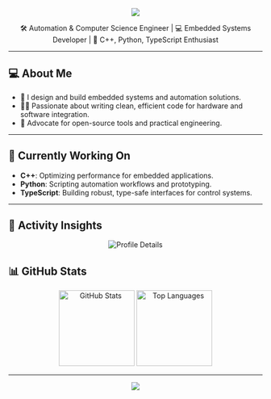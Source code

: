 
<p align="center">
  <img src="https://capsule-render.vercel.app/api?type=waving&color=gradient&height=150&section=header&text=R8bert&fontSize=40&fontColor=ffffff" />
</p>

<p align="center">
  🛠 Automation & Computer Science Engineer | 💻 Embedded Systems Developer | 🐍 C++, Python, TypeScript Enthusiast
</p>

---

## 💻 About Me

- 🔌 I design and build embedded systems and automation solutions.
- 🧑‍💻 Passionate about writing clean, efficient code for hardware and software integration.
- 🌟 Advocate for open-source tools and practical engineering.

---
 
## 🌱 Currently Working On

- **C++**: Optimizing performance for embedded applications.  
- **Python**: Scripting automation workflows and prototyping.  
- **TypeScript**: Building robust, type-safe interfaces for control systems.

---

## 🚀 Activity Insights 

<p align="center">
  <img src="https://github-profile-summary-cards.vercel.app/api/cards/profile-details?username=R8bert&theme=dracula" alt="Profile Details"/>
</p>

## 📊 GitHub Stats

<p align="center">
  <img height="150em" src="https://github-readme-stats.vercel.app/api?username=R8bert&show_icons=true&theme=dracula&hide_border=true" alt="GitHub Stats"/>
  <img height="150em" src="https://github-readme-stats.vercel.app/api/top-langs/?username=R8bert&layout=compact&theme=dracula&hide_border=true&langs_count=6" alt="Top Languages"/>
</p>

---

<p align="center">
  <img src="https://capsule-render.vercel.app/api?type=waving&color=gradient&height=100&section=footer" />
</p>
